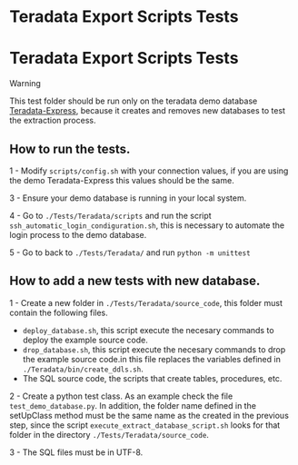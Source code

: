 # Teradata Export Scripts Tests

# Teradata Export Scripts Tests

> [!WARNING]  
> This test folder should be run only on the teradata demo database [Teradata-Express](https://downloads.teradata.com/download/database/teradata-express/vmware), because it creates and removes new databases to test the extraction process.

## How to run the tests.
1 - Modify `scripts/config.sh` with your connection values, if you are using the demo Teradata-Express this values should be the same.

3 - Ensure your demo database is running in your local system. 

4 - Go to `./Tests/Teradata/scripts` and run the script `ssh_automatic_login_condiguration.sh`, this is necessary to automate the login process to the demo database. 

5 - Go to back to `./Tests/Teradata/` and run `python -m unittest`


## How to add a new tests with new database.
1 - Create a new folder in `./Tests/Teradata/source_code`, this folder must contain the following files. 
* `deploy_database.sh`, this script execute the necesary commands to deploy the example source code.
* `drop_database.sh`, this script execute the necesary commands to drop the example source code.in this file replaces the variables defined in `./Teradata/bin/create_ddls.sh`.
* The SQL source code, the scripts that create tables, procedures, etc. 

2 - Create a python test class. As an example check the file `test_demo_database.py`. In addition, the folder name defined in the setUpClass method must be the same name as the created in the previous step, since the script `execute_extract_database_script.sh` looks for that folder in the directory `./Tests/Teradata/source_code`.

3 - The SQL files must be in UTF-8.